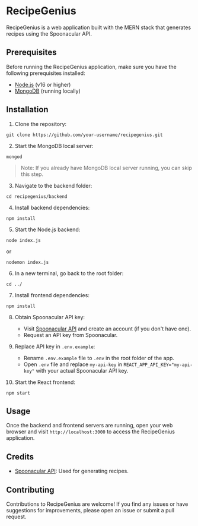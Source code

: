 # RecipeGenius

RecipeGenius is a web application built with the MERN stack that generates recipes using the Spoonacular API.

## Prerequisites

Before running the RecipeGenius application, make sure you have the following prerequisites installed:

- [Node.js](https://nodejs.org/) (v16 or higher)
- [MongoDB](https://www.mongodb.com/try/download/community) (running locally)

## Installation

1. Clone the repository:

```shell
git clone https://github.com/your-username/recipegenius.git
```

2. Start the MongoDB local server:

```shell
mongod
```

> Note: If you already have MongoDB local server running, you can skip this step.

3. Navigate to the backend folder:

```shell
cd recipegenius/backend
```

4. Install backend dependencies:

```shell
npm install
```

5. Start the Node.js backend:

```shell
node index.js
```
or
```shell
nodemon index.js
```

6. In a new terminal, go back to the root folder:

```shell
cd ../
```

7. Install frontend dependencies:

```shell
npm install
```

8. Obtain Spoonacular API key:

   - Visit [Spoonacular API](https://spoonacular.com/food-api) and create an account (if you don't have one).
   - Request an API key from Spoonacular.

9. Replace API key in `.env.example`:

   - Rename `.env.example` file to `.env` in the root folder of the app.
   - Open `.env` file and replace `my-api-key` in `REACT_APP_API_KEY="my-api-key"` with your actual Spoonacular API key.

10. Start the React frontend:

```shell
npm start
```

## Usage

Once the backend and frontend servers are running, open your web browser and visit `http://localhost:3000` to access the RecipeGenius application.

## Credits

- [Spoonacular API](https://spoonacular.com/food-api): Used for generating recipes.

## Contributing

Contributions to RecipeGenius are welcome! If you find any issues or have suggestions for improvements, please open an issue or submit a pull request.